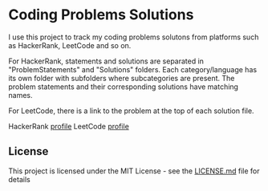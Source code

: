 # Coding Problems Solutions

I use this project to track my coding problems solutons from platforms such as HackerRank, LeetCode and so on.

For HackerRank, statements and solutions are separated in "ProblemStatements" and "Solutions" folders. Each category/language has its own folder with subfolders where subcategories are present. The problem statements and their corresponding solutions have matching names.

For LeetCode, there is a link to the problem at the top of each solution file.

HackerRank [profile](https://www.hackerrank.com/k_d_balabanov)
LeetCode [profile](https://leetcode.com/k_d_b/)

## License

This project is licensed under the MIT License - see the [LICENSE.md](https://github.com/kdbalabanov/hackerrank-solutions/blob/master/LICENSE) file for details
